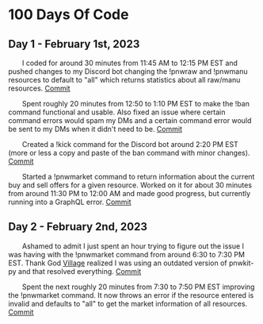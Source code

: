 # 100 Days Of Code
## Day 1 - February 1st, 2023
&emsp;&emsp;I coded for around 30 minutes from 11:45 AM to 12:15 PM EST and pushed changes to my Discord bot changing the !pnwraw and !pnwmanu resources to default to "all" which returns statistics about all raw/manu resources. [Commit](https://github.com/JacobKnox/Personal-Discord-Bot/commit/61af30bed1bdaee05734e8b51f82c3312b381bdf)

&emsp;&emsp;Spent roughly 20 minutes from 12:50 to 1:10 PM EST to make the !ban command functional and usable. Also fixed an issue where certain command errors would spam my DMs and a certain command error would be sent to my DMs when it didn't need to be. [Commit](https://github.com/JacobKnox/Personal-Discord-Bot/commit/2ddb76f854cffe7120d10b871ba2168fae70db5f)

&emsp;&emsp;Created a !kick command for the Discord bot around 2:20 PM EST (more or less a copy and paste of the ban command with minor changes). [Commit](https://github.com/JacobKnox/Personal-Discord-Bot/commit/e776f76fb978c003995cfdea70249132a1aa7bdf)

&emsp;&emsp;Started a !pnwmarket command to return information about the current buy and sell offers for a given resource. Worked on it for about 30 minutes from around 11:30 PM to 12:00 AM and made good progress, but currently running into a GraphQL error. [Commit](https://github.com/JacobKnox/Personal-Discord-Bot/commit/aea30fd2b8b4abfa7489c5d8a870f5fff88283f5)

## Day 2 - February 2nd, 2023
&emsp;&emsp;Ashamed to admit I just spent an hour trying to figure out the issue I was having with the !pnwmarket command from around 6:30 to 7:30 PM EST. Thank God [Village](https://github.com/mrvillage) realized I was using an outdated version of pnwkit-py and that resolved everything. [Commit](https://github.com/JacobKnox/Personal-Discord-Bot/commit/977d55768ed0365d1f11503588624763fd6775b8)

&emsp;&emsp;Spent the next roughly 20 minutes from 7:30 to 7:50 PM EST improving the !pnwmarket command. It now throws an error if the resource entered is invalid and defaults to "all" to get the market information of all resources. [Commit](https://github.com/JacobKnox/Personal-Discord-Bot/commit/d9b194c7af76b05b89681ff12227f2787a622649)